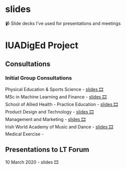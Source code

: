 # slides
📹 Slide decks I've used for presentations and meetings

# IUADigEd Project
## Consultations

### Initial Group Consultations
Physical Education & Sports Science - <a href="https://daveymoloney.github.io/slides/01-consultation-PESS/" target="_blank">slides 🎞</a>
<br>MSc in Machine Learning and Finance  - <a href="https://daveymoloney.github.io/slides/02-consultation-MLF/" target="_blank">slides 🎞</a>
<br>School of Allied Health - Practice Education - <a href="https://daveymoloney.github.io/slides/03-consultation-SAH/" target="_blank">slides 🎞</a>
<br>Product Design and Technology - <a href="https://daveymoloney.github.io/slides/05-consultation-PDT/" target="_blank">slides 🎞</a>
<br>Management and Marketing - <a href="https://daveymoloney.github.io/slides/04-consultation-MM/" target="_blank">slides 🎞</a>
<br>Irish World Academy of Music and Dance - <a href="https://daveymoloney.github.io/slides/06-consultation-IWA/" target="_blank">slides 🎞</a>
<br>Medical Exercise - 


## Presentations to LT Forum
10 March 2020 - <a target="_blank">slides 🎞</a>
